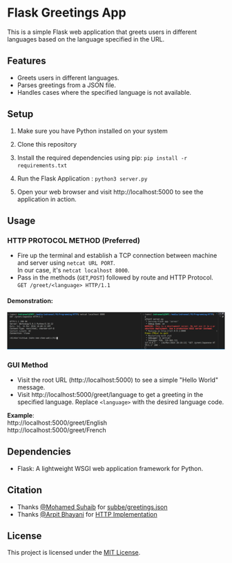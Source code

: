 # Flask Greetings App

This is a simple Flask web application that greets users in different languages based on the language specified in the URL.

## Features

- Greets users in different languages.
- Parses greetings from a JSON file.
- Handles cases where the specified language is not available.

## Setup

1. Make sure you have Python installed on your system

2. Clone this repository

3. Install the required dependencies using pip:
 `pip install -r requirements.txt`

4. Run the Flask Application : `python3 server.py`


5. Open your web browser and visit http://localhost:5000 to see the application in action.

## Usage
### HTTP PROTOCOL METHOD (Preferred)
- Fire up the terminal and establish a TCP connection between machine and server using `netcat URL PORT`.<br>
In our case, it's `netcat localhost 8000`.<br>
- Pass in the methods (`GET`,`POST`) followed by route and HTTP Protocol.<br>
`GET /greet/<language> HTTP/1.1`

#### Demonstration:
![Terminal Demonstration](/static/Terminal.png)
### GUI Method

- Visit the root URL (http://localhost:5000) to see a simple "Hello World" message.
- Visit http://localhost:5000/greet/language to get a greeting in the specified language. Replace `<language>` with the desired language code.

**Example**:<br>
http://localhost:5000/greet/English <br>
http://localhost:5000/greet/French


## Dependencies

- Flask: A lightweight WSGI web application framework for Python.

## Citation
- Thanks [@Mohamed Suhaib](https://github.com/subbe) for [subbe/greetings.json](https://gist.github.com/subbe/94ba128e4560b50484eb6aa2556b7559)
- Thanks [@Arpit Bhayani](https://github.com/arpitbbhayani) for [HTTP Implementation](https://www.youtube.com/watch?v=SzwjnoPI--M)

## License

This project is licensed under the [MIT License](LICENSE).